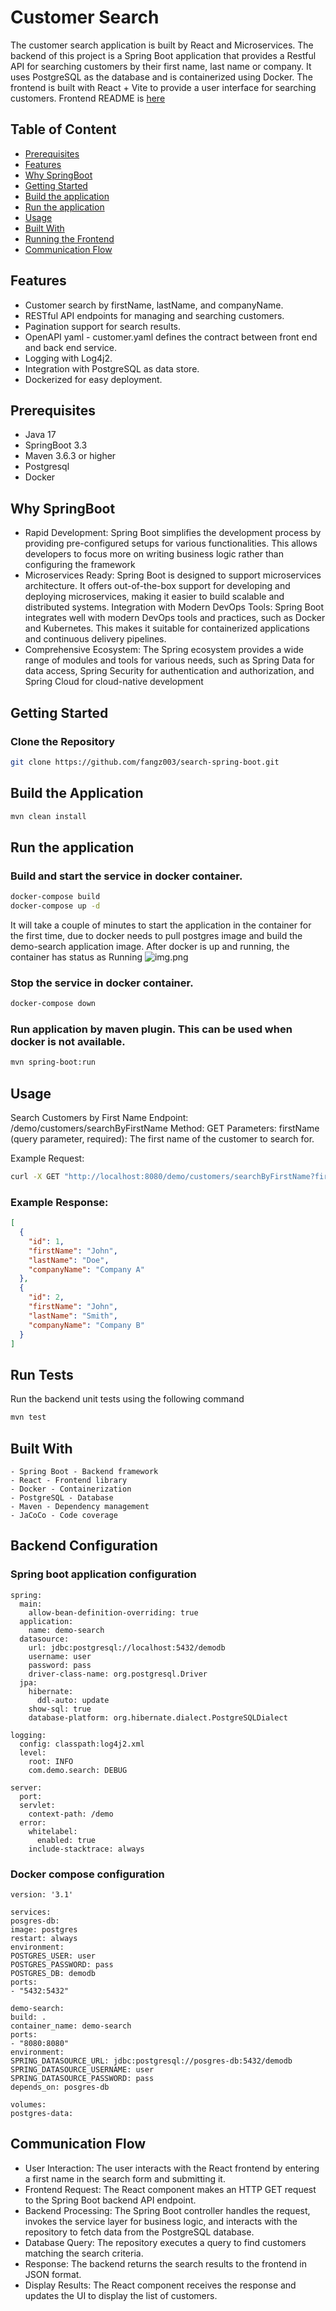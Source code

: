 # Customer Search 

The customer search application is built by React and Microservices.
The backend of this project is a Spring Boot application that provides a Restful API for searching customers by their first name, last name or company.
It uses PostgreSQL as the database and is containerized using Docker.
The frontend is built with React + Vite to provide a user interface for searching customers. Frontend README is [here](frontend%2FREADME.MD) 

## Table of Content

* [Prerequisites](#Prerequisites)
* [Features](#Features)
* [Why SpringBoot](#Why-SpringBoot)
* [Getting Started](#Getting-Started)
* [Build the application](#Build-the-Application)
* [Run the application](#Run-The-Application)
* [Usage](#Usage)
* [Built With](#Built-With)
* [Running the Frontend](#Running-the-Frontend)
* [Communication Flow](#Communication-Flow)

## Features

- Customer search by firstName, lastName, and companyName.
- RESTful API endpoints for managing and searching customers.
- Pagination support for search results.
- OpenAPI yaml - customer.yaml defines the contract between front end and back end service.
- Logging with Log4j2.
- Integration with PostgreSQL as data store.
- Dockerized for easy deployment.

## Prerequisites

- Java 17
- SpringBoot 3.3
- Maven 3.6.3 or higher
- Postgresql
- Docker

## Why SpringBoot

- Rapid Development: Spring Boot simplifies the development process by providing pre-configured setups for various
  functionalities. This allows developers to focus more on writing business logic rather than configuring the framework
- Microservices Ready: Spring Boot is designed to support microservices architecture. It offers out-of-the-box support
  for developing and deploying microservices, making it easier to build scalable and distributed systems.
  Integration with Modern DevOps Tools: Spring Boot integrates well with modern DevOps tools and practices, such as
  Docker and Kubernetes. This makes it suitable for containerized applications and continuous delivery pipelines.
- Comprehensive Ecosystem: The Spring ecosystem provides a wide range of modules and tools for various needs, such as
  Spring Data for data access, Spring Security for authentication and authorization, and Spring Cloud for cloud-native
  development

## Getting Started

### Clone the Repository

```sh
git clone https://github.com/fangz003/search-spring-boot.git
```

## Build the Application

```sh
mvn clean install
```

## Run the application

### Build and start the service in docker container.

```sh
docker-compose build
docker-compose up -d
```

It will take a couple of minutes to start the application in the container for the first time, due to docker needs to
pull postgres image and build the demo-search application image.
After docker is up and running, the container has status as Running
![img.png](docker.png)

### Stop the service in docker container.

```sh
docker-compose down
```

### Run application by maven plugin. This can be used when docker is not available.

```sh
mvn spring-boot:run
```

## Usage

Search Customers by First Name
Endpoint: /demo/customers/searchByFirstName
Method: GET
Parameters:
firstName (query parameter, required): The first name of the customer to search for.

Example Request:

```sh
curl -X GET "http://localhost:8080/demo/customers/searchByFirstName?firstName=John"
```

### Example Response:

```json
[
  {
    "id": 1,
    "firstName": "John",
    "lastName": "Doe",
    "companyName": "Company A"
  },
  {
    "id": 2,
    "firstName": "John",
    "lastName": "Smith",
    "companyName": "Company B"
  }
]
```

## Run Tests

Run the backend unit tests using the following command

```sh
mvn test
```

## Built With

    - Spring Boot - Backend framework
    - React - Frontend library
    - Docker - Containerization
    - PostgreSQL - Database
    - Maven - Dependency management
    - JaCoCo - Code coverage

## Backend Configuration

### Spring boot application configuration

```
spring:
  main:
    allow-bean-definition-overriding: true
  application:
    name: demo-search
  datasource:
    url: jdbc:postgresql://localhost:5432/demodb
    username: user
    password: pass
    driver-class-name: org.postgresql.Driver
  jpa:
    hibernate:
      ddl-auto: update
    show-sql: true
    database-platform: org.hibernate.dialect.PostgreSQLDialect

logging:
  config: classpath:log4j2.xml
  level:
    root: INFO
    com.demo.search: DEBUG

server:
  port:
  servlet:
    context-path: /demo
  error:
    whitelabel:
      enabled: true
    include-stacktrace: always
```

### Docker compose configuration

```
version: '3.1'

services:
posgres-db:
image: postgres
restart: always
environment:
POSTGRES_USER: user
POSTGRES_PASSWORD: pass
POSTGRES_DB: demodb
ports:
- "5432:5432"

demo-search:
build: .
container_name: demo-search
ports:
- "8080:8080"
environment:
SPRING_DATASOURCE_URL: jdbc:postgresql://posgres-db:5432/demodb
SPRING_DATASOURCE_USERNAME: user
SPRING_DATASOURCE_PASSWORD: pass
depends_on: posgres-db

volumes:
postgres-data:
```

## Communication Flow
- User Interaction: The user interacts with the React frontend by entering a first name in the search form and submitting it.
- Frontend Request: The React component makes an HTTP GET request to the Spring Boot backend API endpoint.
- Backend Processing: The Spring Boot controller handles the request, invokes the service layer for business logic, and interacts with the repository to fetch data from the PostgreSQL database.
- Database Query: The repository executes a query to find customers matching the search criteria.
- Response: The backend returns the search results to the frontend in JSON format.
- Display Results: The React component receives the response and updates the UI to display the list of customers.